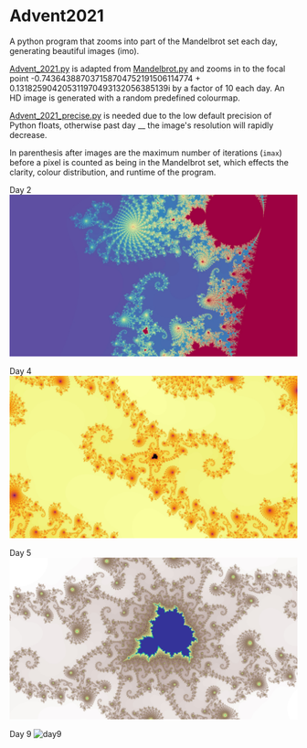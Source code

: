 # Advent2021
A python program that zooms into part of the Mandelbrot set each day, generating beautiful images (imo).

[Advent_2021.py](https://github.com/EthanTribe/Advent2021/blob/main/Advent%202021.py) is adapted from [Mandelbrot.py](https://github.com/EthanTribe/The_Mandelbrot_Set_and_Pi/blob/main/Mandelbrot.py) and zooms in to the focal point -0.743643887037158704752191506114774 + 0.131825904205311970493132056385139i by a factor of 10 each day. An HD image is generated with a random predefined colourmap.

[Advent_2021_precise.py](https://github.com/EthanTribe/Advent2021/blob/main/Advent%202021%20precise.py) is needed due to the low default precision of Python floats, otherwise past day __ the image's resolution will rapidly decrease.

In parenthesis after images are the maximum number of iterations (`imax`) before a pixel is counted as being in the Mandelbrot set, which effects the clarity, colour distribution, and runtime of the program.

Day 2
![day2](https://github.com/EthanTribe/Advent2021/blob/main/Advent2.jpg)

Day 4
![day4](https://github.com/EthanTribe/Advent2021/blob/main/Advent4.jpg)

Day 5
![day5](https://github.com/EthanTribe/Advent2021/blob/main/Advent5.jpg)

Day 9
![day9](https://github.com/EthanTribe/Advent2021/blob/main/Advent9.jpg)
